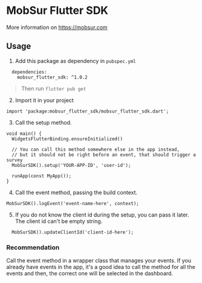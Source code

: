 # MobSur Flutter SDK
More information on https://mobsur.com

## Usage

1. Add this package as dependency in `pubspec.yml`
```
  dependencies:
    mobsur_flutter_sdk: ^1.0.2
```
  
>Then run `flutter pub get`  
  
2. Import it in your project
```
import 'package:mobsur_flutter_sdk/mobsur_flutter_sdk.dart';
```

3. Call the setup method.
```
void main() {
  WidgetsFlutterBinding.ensureInitialized()

  // You can call this method somewhere else in the app instead,
  // but it should not be right before an event, that should trigger a survey
  MobSurSDK().setup('YOUR-APP-ID', 'user-id');
  
  runApp(const MyApp());
}
```

4. Call the event method, passing the build context.
```
MobSurSDK().logEvent('event-name-here', context);
```

5. If you do not know the client id during the setup, you can pass it later. The client id can't be empty string.
```
  MobSurSDK().updateClientId('client-id-here');
```

### Recommendation 
Call the event method in a wrapper class that manages your events.
If you already have events in the app, it's a good idea to call the method for all the events and then, the correct one will be selected in the dashboard.
